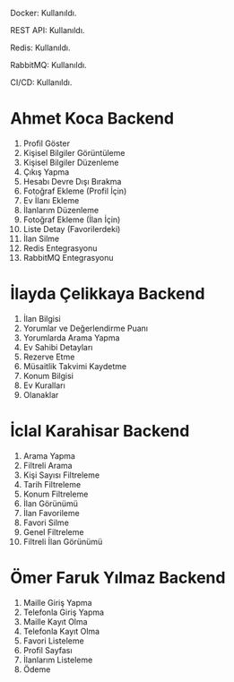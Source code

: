 Docker: Kullanıldı.

REST API: Kullanıldı.

Redis: Kullanıldı.

RabbitMQ: Kullanıldı.

CI/CD: Kullanıldı.

# Ahmet Koca Backend #
1. Profil Göster
2. Kişisel Bilgiler Görüntüleme
3. Kişisel Bilgiler Düzenleme
4. Çıkış Yapma 
5. Hesabı Devre Dışı Bırakma
6. Fotoğraf Ekleme (Profil İçin)
7. Ev İlanı Ekleme
8. İlanlarım Düzenleme
9. Fotoğraf Ekleme (İlan İçin)
10. Liste Detay (Favorilerdeki)
11. İlan Silme
12. Redis Entegrasyonu
13. RabbitMQ Entegrasyonu

# İlayda Çelikkaya Backend #
1. İlan Bilgisi
2. Yorumlar ve Değerlendirme Puanı
3. Yorumlarda Arama Yapma
4. Ev Sahibi Detayları
5. Rezerve Etme
6. Müsaitlik Takvimi Kaydetme
7. Konum Bilgisi
8. Ev Kuralları
9. Olanaklar

# İclal Karahisar Backend #
1. Arama Yapma
2. Filtreli Arama
3. Kişi Sayısı Filtreleme
4. Tarih Filtreleme
5. Konum Filtreleme
6. İlan Görünümü
7. İlan Favorileme
8. Favori Silme
9. Genel Filtreleme
10. Filtreli İlan Görünümü


# Ömer Faruk Yılmaz Backend #
1. Maille Giriş Yapma
2. Telefonla Giriş Yapma
3. Maille Kayıt Olma
4. Telefonla Kayıt Olma
5. Favori Listeleme
6. Profil Sayfası
7. İlanlarım Listeleme
8. Ödeme
